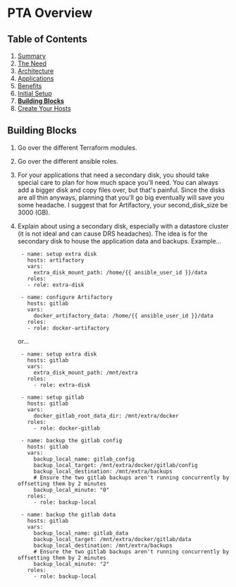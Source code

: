 # PTA Overview

## Table of Contents

1. [Summary](README.md)
1. [The Need](the_need.md)
1. [Architecture](architecture.md)
1. [Applications](applications.md)
1. [Benefits](benefits.md)
1. [Initial Setup](initial_setup.md)
1. __[Building Blocks](building_blocks.md)__
1. [Create Your Hosts](create_your_hosts.md)


## Building Blocks

1. Go over the different Terraform modules.

1. Go over the different ansible roles.

1. For your applications that need a secondary disk, you should take special care to plan for how
much space you'll need. You can always add a bigger disk and copy files over, but that's painful.
Since the disks are all thin anyways, planning that you'll go big eventually will save you some headache.
I suggest that for Artifactory, your second_disk_size be 3000 (GB).

1. Explain about using a secondary disk, especially with a datastore cluster (it is not ideal and can cause DRS headaches).
The idea is for the secondary disk to house the application data and backups. Example...

        - name: setup extra disk
          hosts: artifactory
          vars:
            extra_disk_mount_path: /home/{{ ansible_user_id }}/data
          roles:
          - role: extra-disk
        
        - name: configure Artifactory
          hosts: gitlab
          vars:
            docker_artifactory_data: /home/{{ ansible_user_id }}/data
          roles:
          - role: docker-artifactory
            
    or...
    
        - name: setup extra disk
          hosts: gitlab
          vars:
            extra_disk_mount_path: /mnt/extra
          roles:
            - role: extra-disk
        
        - name: setup gitlab
          hosts: gitlab
          vars:
            docker_gitlab_root_data_dir: /mnt/extra/docker
          roles:
            - role: docker-gitlab
        
        - name: backup the gitlab config
          hosts: gitlab
          vars:
            backup_local_name: gitlab_config
            backup_local_target: /mnt/extra/docker/gitlab/config
            backup_local_destination: /mnt/extra/backups
            # Ensure the two gitlab backups aren't running concurrently by offsetting them by 2 minutes
            backup_local_minute: "0"
          roles:
            - role: backup-local
        
        - name: backup the gitlab data
          hosts: gitlab
          vars:
            backup_local_name: gitlab_data
            backup_local_target: /mnt/extra/docker/gitlab/data
            backup_local_destination: /mnt/extra/backups
            # Ensure the two gitlab backups aren't running concurrently by offsetting them by 2 minutes
            backup_local_minute: "2"
          roles:
            - role: backup-local

